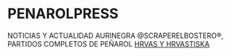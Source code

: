 # PENAROLPRESS
NOTICIAS Y ACTUALIDAD AURINEGRA @SCRAPERELBOSTERO®, PARTIDOS COMPLETOS DE PEÑAROL [HRVAS Y HRVASTISKA](https://youtube.com/@OFICIALCAPpER)
